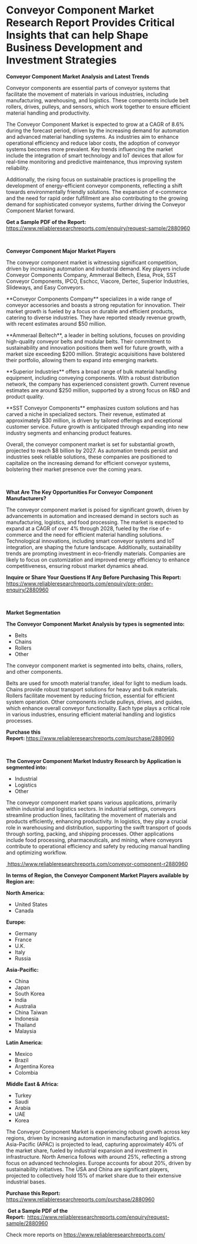 <p><h1>Conveyor Component Market Research Report Provides Critical Insights that can help Shape Business Development and Investment Strategies</h1></p><p><strong>Conveyor Component Market Analysis and Latest Trends</strong></p>
<p><p>Conveyor components are essential parts of conveyor systems that facilitate the movement of materials in various industries, including manufacturing, warehousing, and logistics. These components include belt rollers, drives, pulleys, and sensors, which work together to ensure efficient material handling and productivity. </p><p>The Conveyor Component Market is expected to grow at a CAGR of 8.6% during the forecast period, driven by the increasing demand for automation and advanced material handling systems. As industries aim to enhance operational efficiency and reduce labor costs, the adoption of conveyor systems becomes more prevalent. Key trends influencing the market include the integration of smart technology and IoT devices that allow for real-time monitoring and predictive maintenance, thus improving system reliability. </p><p>Additionally, the rising focus on sustainable practices is propelling the development of energy-efficient conveyor components, reflecting a shift towards environmentally friendly solutions. The expansion of e-commerce and the need for rapid order fulfillment are also contributing to the growing demand for sophisticated conveyor systems, further driving the Conveyor Component Market forward.</p></p>
<p><strong>Get a Sample PDF of the Report:&nbsp;</strong> <a href="https://www.reliableresearchreports.com/enquiry/request-sample/2880960?utm_campaign=2042&utm_medium=2&utm_source=Github&utm_content=ia&utm_term=12032025&utm_id=conveyor-component">https://www.reliableresearchreports.com/enquiry/request-sample/2880960</a></p>
<p>&nbsp;</p>
<p><strong>Conveyor Component Major Market Players</strong></p>
<p><p>The conveyor component market is witnessing significant competition, driven by increasing automation and industrial demand. Key players include Conveyor Components Company, Ammeraal Beltech, Elesa, Prok, SST Conveyor Components, IPCO, Eschcc, Viacore, Dertec, Superior Industries, Slideways, and Easy Conveyors.</p><p>**Conveyor Components Company** specializes in a wide range of conveyor accessories and boasts a strong reputation for innovation. Their market growth is fueled by a focus on durable and efficient products, catering to diverse industries. They have reported steady revenue growth, with recent estimates around $50 million.</p><p>**Ammeraal Beltech**, a leader in belting solutions, focuses on providing high-quality conveyor belts and modular belts. Their commitment to sustainability and innovation positions them well for future growth, with a market size exceeding $200 million. Strategic acquisitions have bolstered their portfolio, allowing them to expand into emerging markets.</p><p>**Superior Industries** offers a broad range of bulk material handling equipment, including conveying components. With a robust distribution network, the company has experienced consistent growth. Current revenue estimates are around $250 million, supported by a strong focus on R&D and product quality.</p><p>**SST Conveyor Components** emphasizes custom solutions and has carved a niche in specialized sectors. Their revenue, estimated at approximately $30 million, is driven by tailored offerings and exceptional customer service. Future growth is anticipated through expanding into new industry segments and enhancing product features.</p><p>Overall, the conveyor component market is set for substantial growth, projected to reach $8 billion by 2027. As automation trends persist and industries seek reliable solutions, these companies are positioned to capitalize on the increasing demand for efficient conveyor systems, bolstering their market presence over the coming years.</p></p>
<p>&nbsp;</p>
<p><strong>What Are The Key Opportunities For Conveyor Component Manufacturers?</strong></p>
<p><p>The conveyor component market is poised for significant growth, driven by advancements in automation and increased demand in sectors such as manufacturing, logistics, and food processing. The market is expected to expand at a CAGR of over 4% through 2028, fueled by the rise of e-commerce and the need for efficient material handling solutions. Technological innovations, including smart conveyor systems and IoT integration, are shaping the future landscape. Additionally, sustainability trends are prompting investment in eco-friendly materials. Companies are likely to focus on customization and improved energy efficiency to enhance competitiveness, ensuring robust market dynamics ahead.</p></p>
<p><strong>Inquire or Share Your Questions If Any Before Purchasing This Report:</strong> <a href="https://www.reliableresearchreports.com/enquiry/pre-order-enquiry/2880960?utm_campaign=2042&utm_medium=2&utm_source=Github&utm_content=ia&utm_term=12032025&utm_id=conveyor-component">https://www.reliableresearchreports.com/enquiry/pre-order-enquiry/2880960</a></p>
<p>&nbsp;</p>
<p><strong>Market Segmentation</strong></p>
<p><strong>The Conveyor Component Market Analysis by types is segmented into:</strong></p>
<p><ul><li>Belts</li><li>Chains</li><li>Rollers</li><li>Other</li></ul></p>
<p><p>The conveyor component market is segmented into belts, chains, rollers, and other components. </p><p>Belts are used for smooth material transfer, ideal for light to medium loads. Chains provide robust transport solutions for heavy and bulk materials. Rollers facilitate movement by reducing friction, essential for efficient system operation. Other components include pulleys, drives, and guides, which enhance overall conveyor functionality. Each type plays a critical role in various industries, ensuring efficient material handling and logistics processes.</p></p>
<p><strong>Purchase this Report:&nbsp;</strong><a href="https://www.reliableresearchreports.com/purchase/2880960?utm_campaign=2042&utm_medium=2&utm_source=Github&utm_content=ia&utm_term=12032025&utm_id=conveyor-component">https://www.reliableresearchreports.com/purchase/2880960</a></p>
<p>&nbsp;</p>
<p><strong>The Conveyor Component Market Industry Research by Application is segmented into:</strong></p>
<p><ul><li>Industrial</li><li>Logistics</li><li>Other</li></ul></p>
<p><p>The conveyor component market spans various applications, primarily within industrial and logistics sectors. In industrial settings, conveyors streamline production lines, facilitating the movement of materials and products efficiently, enhancing productivity. In logistics, they play a crucial role in warehousing and distribution, supporting the swift transport of goods through sorting, packing, and shipping processes. Other applications include food processing, pharmaceuticals, and mining, where conveyors contribute to operational efficiency and safety by reducing manual handling and optimizing workflow.</p></p>
<p><a href="https://www.reliableresearchreports.com/conveyor-component-r2880960?utm_campaign=2042&utm_medium=2&utm_source=Github&utm_content=ia&utm_term=12032025&utm_id=conveyor-component">&nbsp;https://www.reliableresearchreports.com/conveyor-component-r2880960</a></p>
<p><strong>In terms of Region, the Conveyor Component Market Players available by Region are:</strong></p>
<p>
    <p> <strong> North America: </strong>
        <ul>
            <li>United States</li>
            <li>Canada</li>
        </ul>
        </p> 
    <p> <strong> Europe: </strong>
        <ul>
            <li>Germany</li>
            <li>France</li>
            <li>U.K.</li>
            <li>Italy</li>
            <li>Russia</li>
        </ul>
        </p> 
    <p> <strong> Asia-Pacific: </strong>
        <ul>
            <li>China</li>
            <li>Japan</li>
            <li>South Korea</li>
            <li>India</li>
            <li>Australia</li>
            <li>China Taiwan</li>
            <li>Indonesia</li>
            <li>Thailand</li>
            <li>Malaysia</li>
        </ul>
        </p> 
    <p> <strong> Latin America: </strong>
        <ul>
            <li>Mexico</li>
            <li>Brazil</li>
            <li>Argentina Korea</li>
            <li>Colombia</li>
        </ul>
        </p> 
    <p> <strong> Middle East & Africa: </strong>
        <ul>
            <li>Turkey</li>
            <li>Saudi</li>
            <li>Arabia</li>
            <li>UAE</li>
            <li>Korea</li>
        </ul>
    </p>
    </p>
<p><p>The Conveyor Component Market is experiencing robust growth across key regions, driven by increasing automation in manufacturing and logistics. Asia-Pacific (APAC) is projected to lead, capturing approximately 40% of the market share, fueled by industrial expansion and investment in infrastructure. North America follows with around 25%, reflecting a strong focus on advanced technologies. Europe accounts for about 20%, driven by sustainability initiatives. The USA and China are significant players, projected to collectively hold 15% of market share due to their extensive industrial bases.</p></p>
<p><strong>Purchase this Report: </strong><a href="https://www.reliableresearchreports.com/purchase/2880960?utm_campaign=2042&utm_medium=2&utm_source=Github&utm_content=ia&utm_term=12032025&utm_id=conveyor-component">https://www.reliableresearchreports.com/purchase/2880960</a></p>
<p>&nbsp;<strong>Get a Sample PDF of the Report:&nbsp;&nbsp;</strong><a href="https://www.reliableresearchreports.com/enquiry/request-sample/2880960?utm_campaign=2042&utm_medium=2&utm_source=Github&utm_content=ia&utm_term=12032025&utm_id=conveyor-component">https://www.reliableresearchreports.com/enquiry/request-sample/2880960</a></p>
<p><strong></strong></p>
<p>Check more reports on <a href="https://www.reliableresearchreports.com/?utm_campaign=2042&utm_medium=2&utm_source=Github&utm_content=ia&utm_term=12032025&utm_id=conveyor-component">https://www.reliableresearchreports.com/</a></p>
